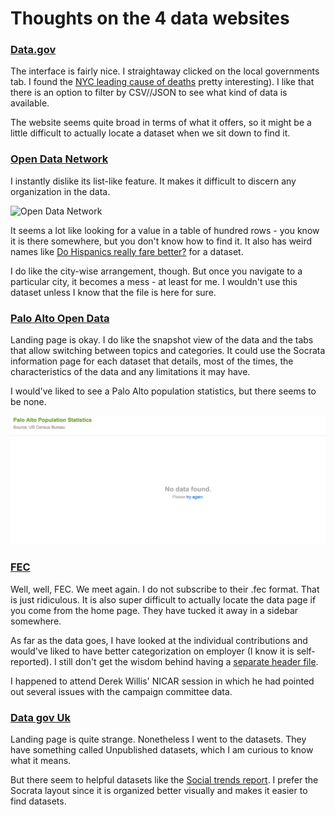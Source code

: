 # Thoughts on the 4 data websites

### [Data.gov](http://www.data.gov)
The interface is fairly nice. I straightaway clicked on the local governments tab. I found the [NYC leading cause of deaths](http://catalog.data.gov/dataset/new-york-city-leading-causes-of-death-ce97f) pretty interesting). I like that there is an option to filter by CSV//JSON to see what kind of data is available.

The website seems quite broad in terms of what it offers, so it might be a little difficult to actually locate a dataset when we sit down to find it.

### [Open Data Network](http://www.opendatanetwork.com/)
I instantly dislike its list-like feature. It makes it difficult to discern any organization in the data. 

![Open Data Network]('open-data.png')

It seems a lot like looking for a value in a table of hundred rows - you know it is there somewhere, but you don't know how to find it. It also has weird names like [Do Hispanics really fare better?](http://www.opendatanetwork.com/dataset/bchi.bigcitieshealth.org/8mzj-f3pz) for a dataset. 

I do like the city-wise arrangement, though. But once you navigate to a particular city, it becomes a mess - at least for me. I wouldn't use this dataset unless I know that the file is here for sure.

### [Palo Alto Open Data](http://data.cityofpaloalto.org/home)
Landing page is okay. I do like the snapshot view of the data and the tabs that allow switching between topics and categories. It could use the Socrata information page for each dataset that details, most of the times, the characteristics of the data and any limitations it may have.

I would've liked to see a Palo Alto population statistics, but there seems to be none.

![Palo Alto](palo-alto-1.png)

### [FEC](http://www.fec.gov/data/DataCatalog.do?format=html)
Well, well, FEC. We meet again. I do not subscribe to their .fec format. That is just ridiculous. It is also super difficult to actually locate the data page if you come from the home page. They have tucked it away in a sidebar somewhere.

As far as the data goes, I have looked at the individual contributions and would've liked to have better categorization on employer (I know it is self-reported). I still don't get the wisdom behind having a [separate header file](http://www.fec.gov/finance/disclosure/ftpdet.shtml).

I happened to attend Derek Willis' NICAR session in which he had pointed out several issues with the campaign committee data. 

### [Data gov Uk](https://data.gov.uk/)
Landing page is quite strange. Nonetheless I went to the datasets. They have something called Unpublished datasets, which I am curious to know what it means.

But there seem to helpful datasets like the [Social trends report](https://data.gov.uk/dataset/social_trends). I prefer the Socrata layout since it is organized better visually and makes it easier to find datasets.